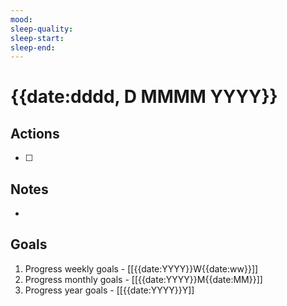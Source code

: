 ```yaml
---
mood: 
sleep-quality: 
sleep-start: 
sleep-end: 
---
```

# {{date:dddd, D MMMM YYYY}}

## Actions

- [ ] 

## Notes

- 

## Goals

1. Progress weekly goals - [[{{date:YYYY}}W{{date:ww}}]]
2. Progress monthly goals - [[{{date:YYYY}}M{{date:MM}}]]
3. Progress year goals - [[{{date:YYYY}}Y]]